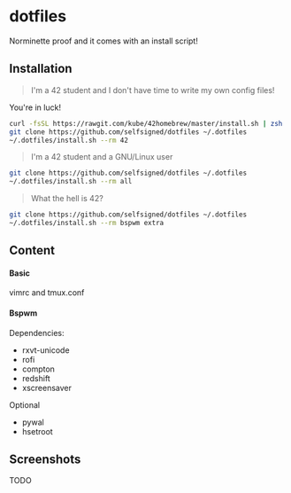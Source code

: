 # dotfiles
Norminette proof and it comes with an install script!

## Installation
>I'm a 42 student and I don't have time to write my own config files!

You're in luck!
```sh
curl -fsSL https://rawgit.com/kube/42homebrew/master/install.sh | zsh
git clone https://github.com/selfsigned/dotfiles ~/.dotfiles
~/.dotfiles/install.sh --rm 42
```

>I'm a 42 student and a GNU/Linux user
```sh
git clone https://github.com/selfsigned/dotfiles ~/.dotfiles
~/.dotfiles/install.sh --rm all
```

>What the hell is 42?
```sh
git clone https://github.com/selfsigned/dotfiles ~/.dotfiles
~/.dotfiles/install.sh --rm bspwm extra
```

## Content
#### Basic
vimrc and tmux.conf
#### Bspwm
Dependencies:
- rxvt-unicode
- rofi
- compton
- redshift
- xscreensaver

Optional
- pywal
- hsetroot

## Screenshots
TODO
